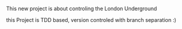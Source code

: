 This new project is about controling the London Underground

this Project is TDD based, version controled with branch separation :)

